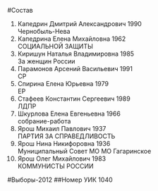 #Состав
1. Капедрин Дмитрий Александрович 1990   
    Чернобыль-Нева
2. Капедрина Елена Михайловна 1962   
    СОЦИАЛЬНОЙ ЗАЩИТЫ
3. Киришун Наталья Владимировна 1985   
    За женщин России
4. Парамонов Арсений Васильевич 1991   
    СР
5. Спирина Елена Юрьевна 1979   
    ЕР
6. Стафеев Константин Сергеевич 1989   
    ЛДПР
7. Шкурлова Елена Евгеньевна 1966   
    собрание-работа
8. Ярош Михаил Павлович 1937   
    ПАРТИЯ ЗА СПРАВЕДЛИВОСТЬ
9. Ярош Нина Никифоровна 1936   
    Муниципальный Совет МО МО Гагаринское
10. Ярош Олег Михайлович 1983   
    КОММУНИСТЫ РОССИИ

#Выборы-2012
##Номер УИК
1040